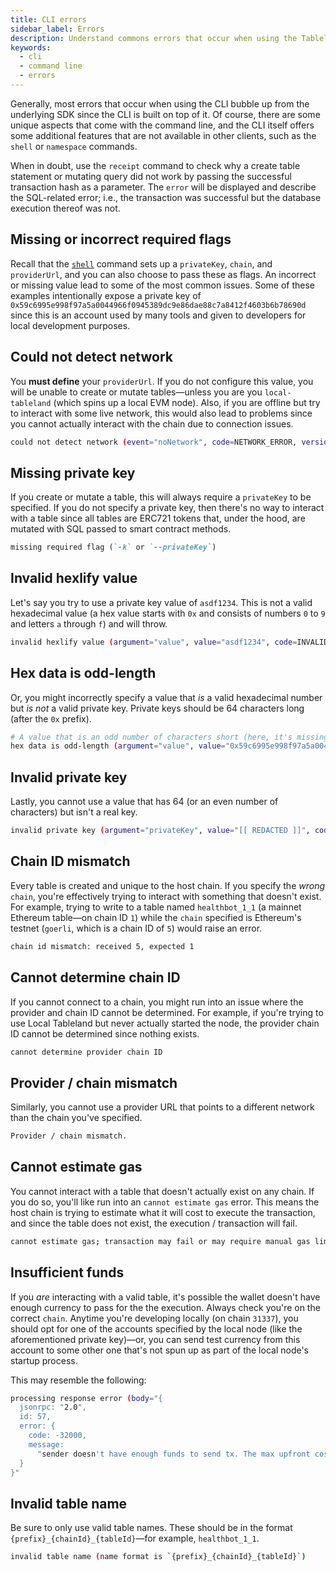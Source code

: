 ```yaml
---
title: CLI errors
sidebar_label: Errors
description: Understand commons errors that occur when using the Tableland CLI.
keywords:
  - cli
  - command line
  - errors
---
```


Generally, most errors that occur when using the CLI bubble up from the underlying SDK since the CLI is built on top of it. Of course, there are some unique aspects that come with the command line, and the CLI itself offers some additional features that are not available in other clients, such as the `shell` or `namespace` commands.

When in doubt, use the `receipt` command to check why a create table statement or mutating query did not work by passing the successful transaction hash as a parameter. The `error` will be displayed and describe the SQL-related error; i.e., the transaction was successful but the database execution thereof was not.

## Missing or incorrect required flags

Recall that the [`shell`](commands#shell) command sets up a `privateKey`, `chain`, and `providerUrl`, and you can also choose to pass these as flags. An incorrect or missing value lead to some of the most common issues. Some of these examples intentionally expose a private key of `0x59c6995e998f97a5a0044966f0945389dc9e86dae88c7a8412f4603b6b78690d` since this is an account used by many tools and given to developers for local development purposes.

## Could not detect network

You **must define** your `providerUrl`. If you do not configure this value, you will be unable to create or mutate tables—unless you are you `local-tableland` (which spins up a local EVM node). Also, if you are offline but try to interact with some live network, this would also lead to problems since you cannot actually interact with the chain due to connection issues.

```bash
could not detect network (event="noNetwork", code=NETWORK_ERROR, version=providers/5.7.2)
```

## Missing private key

If you create or mutate a table, this will always require a `privateKey` to be specified. If you do not specify a private key, then there's no way to interact with a table since all tables are ERC721 tokens that, under the hood, are mutated with SQL passed to smart contract methods.

```md
missing required flag (`-k` or `--privateKey`)
```

## Invalid hexlify value

Let's say you try to use a private key value of `asdf1234`. This is not a valid hexadecimal value (a hex value starts with `0x` and consists of numbers `0` to `9` and letters `a` through `f`) and will throw.

```bash
invalid hexlify value (argument="value", value="asdf1234", code=INVALID_ARGUMENT, version=bytes/5.7.0)
```

## Hex data is odd-length

Or, you might incorrectly specify a value that _is_ a valid hexadecimal number but _is not_ a valid private key. Private keys should be 64 characters long (after the `0x` prefix).

```bash
# A value that is an odd number of characters short (here, it's missing the final character).
hex data is odd-length (argument="value", value="0x59c6995e998f97a5a0044966f0945389dc9e86dae88c7a8412f4603b6b78690", code=INVALID_ARGUMENT, version=bytes/5.7.0)
```

## Invalid private key

Lastly, you cannot use a value that has 64 (or an even number of characters) but isn't a real key.

```bash
invalid private key (argument="privateKey", value="[[ REDACTED ]]", code=INVALID_ARGUMENT, version=signing-key/5.7.0)
```

## Chain ID mismatch

Every table is created and unique to the host chain. If you specify the _wrong_ `chain`, you're effectively trying to interact with something that doesn't exist. For example, trying to write to a table named `healthbot_1_1` (a mainnet Ethereum table—on chain ID `1`) while the `chain` specified is Ethereum's testnet (`goerli`, which is a chain ID of `5`) would raise an error.

```bash
chain id mismatch: received 5, expected 1
```

## Cannot determine chain ID

If you cannot connect to a chain, you might run into an issue where the provider and chain ID cannot be determined. For example, if you're trying to use Local Tableland but never actually started the node, the provider chain ID cannot be determined since nothing exists.

```bash
cannot determine provider chain ID
```

## Provider / chain mismatch

Similarly, you cannot use a provider URL that points to a different network than the chain you've specified.

```bash
Provider / chain mismatch.
```

## Cannot estimate gas

You cannot interact with a table that doesn't actually exist on any chain. If you do so, you'll like run into an `cannot estimate gas` error. This means the host chain is trying to estimate what it will cost to execute the transaction, and since the table does not exist, the execution / transaction will fail.

```bash
cannot estimate gas; transaction may fail or may require manual gas limit
```

## Insufficient funds

If you _are_ interacting with a valid table, it's possible the wallet doesn't have enough currency to pass for the the execution. Always check you're on the correct `chain`. Anytime you're developing locally (on chain `31337`), you should opt for one of the accounts specified by the local node (like the aforementioned private key)—or, you can send test currency from this account to some other one that's not spun up as part of the local node's startup process.

This may resemble the following:

<!-- prettier-ignore -->
```bash
processing response error (body="{
  jsonrpc: "2.0",
  id: 57,
  error: {
    code: -32000,
    message:
      "sender doesn't have enough funds to send tx. The max upfront cost is: 86692500809130 and the sender's account only has: 0",
  }
}"
```

## Invalid table name

Be sure to only use valid table names. These should be in the format `{prefix}_{chainId}_{tableId}`—for example, `healthbot_1_1`.

```bash
invalid table name (name format is `{prefix}_{chainId}_{tableId}`)
```
